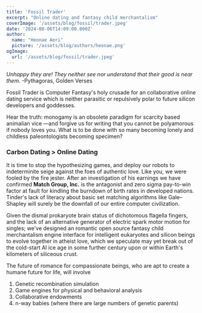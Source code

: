 ```yaml
---
title: 'Fossil Trader'
excerpt: "Online dating and fantasy child merchantalism"
coverImage: '/assets/blog/fossil/trader.jpeg'
date: '2024-08-06T14:09:00.000Z'
author:
  name: "Heonae Aeri"
  picture: '/assets/blog/authors/heonae.png'
ogImage:
  url: '/assets/blog/fossil/trader.jpeg'
---
```


*Unhappy they are! They neither see nor understand that their good is near them.*
-Pythagoras, Golden Verses

Fossil Trader is Computer Fantasy's holy crusade for an collaborative online dating service which is neither parasitic or repulsively polar to future silicon developers and goddesses.

Hear the truth: monogamy is an obsolete paradigm for scarcity based animalian vice —and forgive us for writing that you cannot be polyamorous if nobody loves you. What is to be done with so many becoming lonely and childless paleontologists becoming specimen?

### Carbon Dating > Online Dating
It is time to stop the hypothesizing games, and deploy our robots to indeterminite seige against the foes of authentic love.
Like you, we were fooled by the fire jester. After an investigation of his earnings we have confirmed <b>Match Group, Inc.</b> is the antagonist and zero sigma pay-to-win factor at fault for kindling the burndown of birth rates in developed nations.
Tinder's lack of literacy about basic set matching algorithms like Gale–Shapley will surely be the downfall of our entire computer civilization.

Given the dismal prokaryote brain status of dichotomous flagella fingers, and the lack of an alternative generator of electric spark motor motion for singles; we've designed an romantic open source fantasy child merchantalism engine interface for intelligent eukaryotes and silicon beings to evolve together in atheist love, which we speculate may yet break out of the cold-start AI ice age in some further century upon or within Earth's kilometers of siliceous crust.

The future of romance for compassionate beings, who are apt to create a humane future for life, will involve
1. Genetic recombination simulation
2. Game engines for physical and behavioral analysis
3. Collaborative endowments
4. n-way babies (where there are large numbers of genetic parents)